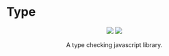 # Type

<p align="center">
  <a href="https://codeclimate.com/github/juliendargelos/type/maintainability"><img src="https://api.codeclimate.com/v1/badges/8a8977d0128624b2be8e/maintainability" /></a>
  <a href="https://codeclimate.com/github/juliendargelos/type/test_coverage"><img src="https://api.codeclimate.com/v1/badges/8a8977d0128624b2be8e/test_coverage" /></a>
</p>

<p align="center">
    A type checking javascript library.
</p>
